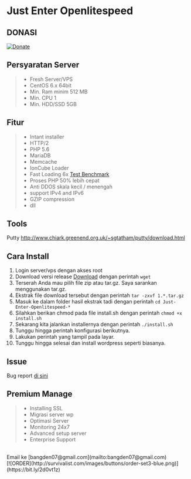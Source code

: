 Just Enter Openlitespeed
====

## DONASI
[![Donate](https://www.paypalobjects.com/en_US/i/btn/btn_donate_LG.gif)](https://bit.ly/bangden)

## Persyaratan Server
> - Fresh Server/VPS
> - CentOS 6.x 64bit
> - Min. Ram minim 512 MB
> - Min. CPU 1
> - Min. HDD/SSD 5GB

## Fitur
> - Intant installer
> - HTTP/2
> - PHP 5.6
> - MariaDB
> - Memcache
> - IonCube Loader
> - Fast Loading 6x [Test Benchmark](http://www.litespeedtech.com/products/litespeed-web-server/benchmarks/small-static-file)
> - Proses PHP 50% lebih cepat
> - Anti DDOS skala kecil / menengah
> - support IPv4 and IPv6
> - GZIP compression
> - dll

## Tools
Putty http://www.chiark.greenend.org.uk/~sgtatham/putty/download.html

## Cara Install
1. Login server/vps dengan akses root
2. Download versi release [Download](https://github.com/Bangden/Just-Enter-Openlitespeed/releases) dengan perintah ` wget `
3. Terserah Anda mau pilih file zip atau tar.gz. Saya sarankan menggunakan tar.gz.
4. Ekstrak file download tersebut dengan perintah ``` tar -zxvf 1.*.tar.gz ```
5. Masuk ke dalam folder hasil ekstrak tadi dengan perintah ``` cd Just-Enter-Openlitespeed-* ```
6. Silahkan berikan chmod pada file install.sh dengan perintah ``` chmod +x install.sh ```
7. Sekarang kita jalankan installernya dengan perintah ``` ./install.sh ```
8. Tunggu hingga perintah konfigurasi berikutnya.
9. Lakukan perintah yang tampil pada layar.
10. Tunggu hingga selesai dan install wordpress seperti biasanya.

## Issue
Bug report [di sini](https://github.com/Bangden/Just-Enter-Openlitespeed/issues)

## Premium Manage
> - Installing SSL
> - Migrasi server wp
> - Optimasi Server
> - Monitoring 24x7
> - Advanced setup server
> - Enterprise Support
<br />
Email ke [bangden07@gmail.com](mailto:bangden07@gmail.com) <br />
[![ORDER](http://survivalist.com/images/buttons/order-set3-blue.png)](https://bit.ly/2d0vt1z)
